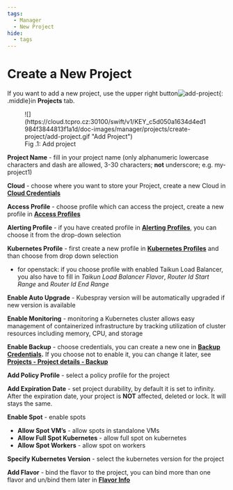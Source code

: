 ```yaml
---
tags:
  - Manager
  - New Project
hide:
  - tags
---
```


# **Create a New Project**

If you want to add a new project, use the upper right button![]( https://cloud.tcpro.cz:30100/swift/v1/KEY_c5d050a1634d4ed1984f3844813f1a1d/doc-images/manager/projects/create-project/add-project-btn.png "add-project"){: .middle}in **Projects** tab.

<figure markdown>
  ![](https://cloud.tcpro.cz:30100/swift/v1/KEY_c5d050a1634d4ed1984f3844813f1a1d/doc-images/manager/projects/create-project/add-project.gif "Add Project")
  <figcaption>Fig .1: Add project</figcaption>
</figure>

**Project Name** - fill in your project name (only alphanumeric lowercase characters and dash are allowed, 3-30 characters; **not** underscore; e.g. my-project1)

**Cloud** - choose where you want to store your Project, create a new Cloud in [**Cloud Credentials**](../../cloud-credentials)

**Access Profile** - choose profile which can access the project, create a new profile in [**Access Profiles**](../../access-profiles)

**Alerting Profile** - if you have created profile in [**Alerting Profiles**](../../alerting-profiles), you can choose it from the drop-down selection

**Kubernetes Profile** - first create a new profile in [**Kubernetes Profiles**](../../kubernetes-profiles) and than choose from drop down selection

* for openstack: if you choose profile with enabled Taikun Load Balancer, you also have to fill in *Taikun Load Balancer Flavor*, *Router Id Start Range* and *Router Id End Range*

**Enable Auto Upgrade** - Kubespray version will be automatically upgraded if new version is available

**Enable Monitoring** - monitoring a Kubernetes cluster allows easy management of containerized infrastructure by tracking utilization of cluster resources including memory, CPU, and storage

**Enable Backup** - choose credentials, you can create a new one in [**Backup Credentials**](../../backup-credentials)**.** If you choose not to enable it, you can change it later, see [**Projects - Project details - Backup**](../project-details#enable-disable-backup)

**Add Policy Profile** - select a policy profile for the project

**Add Expiration Date** - set project durability, by default it is set to infinity. After the expiration date, your project is **NOT** affected, deleted or lock. It will stays the same.

**Enable Spot** - enable spots

* **Allow Spot VM’s** - allow spots in standalone VMs
* **Allow Full Spot Kubernetes** - allow full spot on kubernetes
* **Allow Spot Workers** - allow spot on workers

**Specify Kubernetes Version** - select the kubernetes version for the project

**Add Flavor** - bind the flavor to the project, you can bind more than one flavor and un/bind them later in [**Flavor Info**](../flavor-info)
